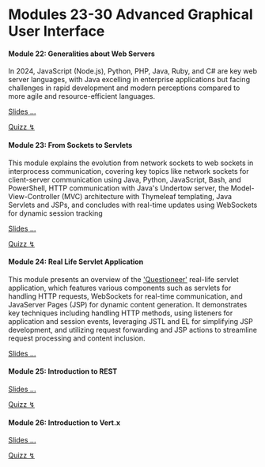 # Modules 23-30 Advanced Graphical User Interface

#### Module 22: Generalities about Web Servers

In 2024, JavaScript (Node.js), Python, PHP, Java, Ruby, and C# are key web server languages, with Java excelling in enterprise applications but facing challenges in rapid development and modern perceptions compared to more agile and resource-efficient languages.

[Slides &hellip;](/slides/?22.md)

[Quizz ↯](https://questioneer.cthiebaud.com/q/22)

#### Module 23: From Sockets to Servlets

This module explains the evolution from network sockets to web sockets in interprocess communication, covering key topics like network sockets for client-server communication using Java, Python, JavaScript, Bash, and PowerShell, HTTP communication with Java's Undertow server, the Model-View-Controller (MVC) architecture with Thymeleaf templating, Java Servlets and JSPs, and concludes with real-time updates using WebSockets for dynamic session tracking

[Slides &hellip;](/slides/?23.md)

[Quizz ↯](https://questioneer.cthiebaud.com/q/23)

#### Module 24: Real Life Servlet Application

This module presents an overview of the ['Questioneer'](https://questioneer.cthiebaud.com/) real-life servlet application, which features various components such as servlets for handling HTTP requests, WebSockets for real-time communication, and JavaServer Pages (JSP) for dynamic content generation. It demonstrates key techniques including handling HTTP methods, using listeners for application and session events, leveraging JSTL and EL for simplifying JSP development, and utilizing request forwarding and JSP actions to streamline request processing and content inclusion.

[Slides &hellip;](/slides/?24.md)

#### Module 25:  Introduction to REST

[Slides ...](/slides/?25.md)

[Quizz ↯](https://questioneer.cthiebaud.com/q/25)

#### Module 26:  Introduction to Vert.x

[Slides ...](/slides/?26.md)

[Quizz ↯](https://questioneer.cthiebaud.com/q/26)

